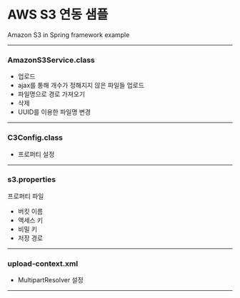# AWS S3 연동 샘플
Amazon S3 in Spring framework example

<hr>

### AmazonS3Service.class
- 업로드
- ajax를 통해 개수가 정해지지 않은 파일들 업로드
- 파일명으로 경로 가져오기
- 삭제
- UUID를 이용한 파일명 변경

<hr>

### C3Config.class
- 프로퍼티 설정

<hr>

### s3.properties
프로퍼티 파일
- 버킷 이름
- 액세스 키
- 비밀 키
- 저장 경로

<hr>

### upload-context.xml
- MultipartResolver 설정

<hr>
